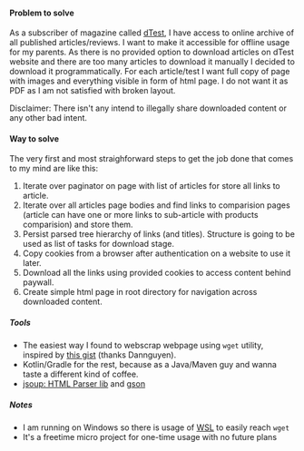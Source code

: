 #### Problem to solve
As a subscriber of magazine called [dTest](https://www.dtest.cz/), I have access to online archive of all published articles/reviews.
I want to make it accessible for offline usage for my parents. 
As there is no provided option to download articles on dTest website and there are too many articles to download it manually I decided to download it programmatically.
For each article/test I want full copy of page with images and everything visible in form of html page. I do not want it as PDF as I am not satisfied with broken layout.

Disclaimer: There isn't any intend to illegally share downloaded content or any other bad intent.

#### Way to solve
The very first and most straighforward steps to get the job done that comes to my mind are like this:
1) Iterate over paginator on page with list of articles for store all links to article.
2) Iterate over all articles page bodies and find links to comparision pages (article can have one or more links to sub-article with products comparision) and store them.
3) Persist parsed tree hierarchy of links (and titles). Structure is going to be used as list of tasks for download stage.
4) Copy cookies from a browser after authentication on a website to use it later.
5) Download all the links using provided cookies to access content behind paywall.
6) Create simple html page in root directory for navigation across downloaded content.


##### Tools 
- The easiest way I found to webscrap webpage using `wget` utility, inspired by [this gist](https://gist.github.com/dannguyen/03a10e850656577cfb57) (thanks Dannguyen).
- Kotlin/Gradle for the rest, because as a Java/Maven guy and wanna taste a different kind of coffee.
- [jsoup: HTML Parser lib](https://jsoup.org/) and [gson](https://github.com/google/gson)


##### Notes
 - I am running on Windows so there is usage of [WSL](https://docs.microsoft.com/en-us/windows/wsl/about) to easily reach `wget`
 - It's a freetime micro project for one-time usage with no future plans    
 


   
